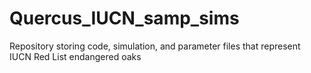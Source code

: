 # Quercus_IUCN_samp_sims
Repository storing code, simulation, and parameter files that represent IUCN Red List endangered oaks
